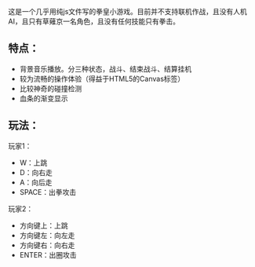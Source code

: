 

这是一个几乎用纯js文件写的拳皇小游戏。目前并不支持联机作战，且没有人机AI，且只有草薙京一名角色，且没有任何技能只有拳击。

## 特点：

- 背景音乐播放。分三种状态，战斗、结束战斗、结算挂机
- 较为流畅的操作体验（得益于HTML5的Canvas标签）
- 比较神奇的碰撞检测
- 血条的渐变显示

## 玩法：

玩家1：

- W：上跳
- D：向右走
- A：向后走
- SPACE：出拳攻击

玩家2：

- 方向键上：上跳
- 方向键左：向左走
- 方向键右：向右走
- ENTER：出圈攻击